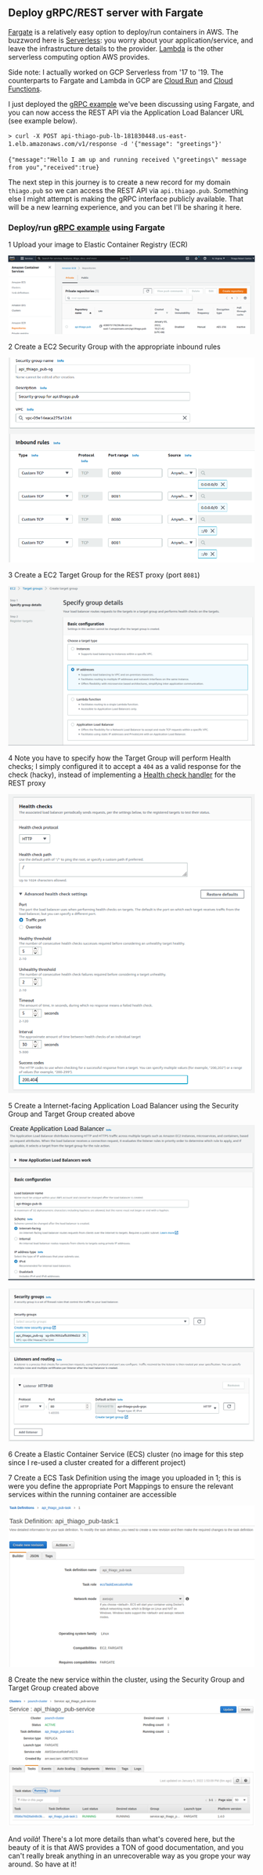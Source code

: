 ## Deploy gRPC/REST server with Fargate

[Fargate](https://aws.amazon.com/fargate/) is a relatively easy option to
deploy/run containers in AWS. The buzzword here is
[Serverless](https://en.wikipedia.org/wiki/Serverless_computing): you worry
about your application/service, and leave the infrastructure details to the
provider. [Lambda](https://aws.amazon.com/lambda/) is the other
serverless computing option AWS provides.

Side note: I actually worked on GCP Serverless from '17 to '19. The counterparts
to Fargate and Lambda in GCP are [Cloud Run](https://cloud.google.com/run) and
[Cloud Functions](https://cloud.google.com/functions).

I just deployed the [gRPC example](https://github.com/thiagorobert/grpc-example)
we've been discussing using Fargate, and you can now access the REST API via
the Application Load Balancer URL (see example below).


```
> curl -X POST api-thiago-pub-lb-181830448.us-east-1.elb.amazonaws.com/v1/response -d '{"message": "greetings"}'

{"message":"Hello I am up and running received \"greetings\" message from you","received":true}
```

The next step in this journey is to create a new record for my domain `thiago.pub`
so we can access the REST API via `api.thiago.pub`. Something else I might attempt
is making the gRPC interface publicly available. That will be a new learning
experience, and you can bet I'll be sharing it here.

### Deploy/run [gRPC example](https://github.com/thiagorobert/grpc-example) using Fargate

1 Upload your image to Elastic Container Registry (ECR)

<p align="center"> 
  <img src="/images/ECR-api.thiago.pub-screenshot.png" title="ECR" width="" />
</p>

2 Create a EC2 Security Group with the appropriate inbound rules

<p align="center"> 
  <img src="/images/api_thiago_pub-sg-screenshot.png" title="Security Group" width="" />
</p>

3 Create a EC2 Target Group for the REST proxy (port `8081`)

<p align="center"> 
  <img src="/images/api_thiago_pub-tg1.png" title="Target Group" width="" />
</p>

4  Note you have to specify how the Target Group will perform Health checks;
I simply configured it to accept a `404` as a valid response for the check (hacky),
instead of implementing a [Health check handler](https://grpc-ecosystem.github.io/grpc-gateway/docs/operations/health_check/)
for the REST proxy

<p align="center"> 
  <img src="/images/api_thiago_pub-tg2.png" title="Target Group health check configuration" width="" />
</p>

5 Create a Internet-facing Application Load Balancer using the Security Group
and Target Group created above

<p align="center"> 
  <img src="/images/api_thiago_pub-lb1.png" title="Application Load Balancer" width="" />
</p>

<p align="center"> 
  <img src="/images/api_thiago_pub-lb2.png" title="Application Load Balancer" width="" />
</p>

6 Create a Elastic Container Service (ECS) cluster (no image for this step
since I re-used a cluster created for a different project)

7 Create a ECS Task Definition using the image you uploaded in 1; this is were
you define the appropriate Port Mappings to ensure the relevant services within
the running container are accessible

<p align="center"> 
  <img src="/images/ECS-api_thiago_pub-task-screenshot.png" title="Task definition" width="" />
</p>

8 Create the new service within the cluster, using the Security Group and Target Group
created above

<p align="center"> 
  <img src="/images/cluster-service-view-screenshot.png" title="Service" width="" />
</p>

And *voilà*! There's a lot more details than what's covered here, but the beauty
of it is that AWS provides a TON of good documentation, and you can't really break
anything in an unrecoverable way as you grope your way around. So have at it!

